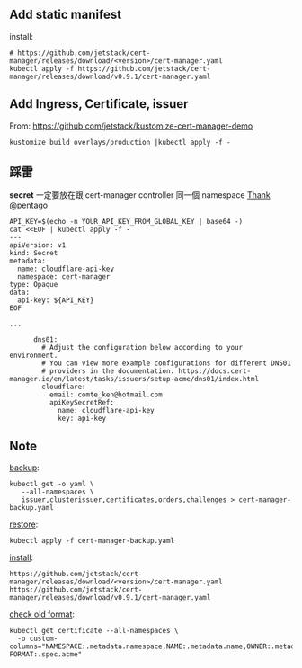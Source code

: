 
## Add static manifest
install:
```
# https://github.com/jetstack/cert-manager/releases/download/<version>/cert-manager.yaml
kubectl apply -f https://github.com/jetstack/cert-manager/releases/download/v0.9.1/cert-manager.yaml
```

## Add Ingress, Certificate, issuer
From: https://github.com/jetstack/kustomize-cert-manager-demo
```
kustomize build overlays/production |kubectl apply -f -
```

## 踩雷
**secret** 一定要放在跟 cert-manager controller 同一個 namespace [Thank @pentago](https://github.com/jetstack/cert-manager/issues/263#issuecomment-412022694)
```
API_KEY=$(echo -n YOUR_API_KEY_FROM_GLOBAL_KEY | base64 -)
cat <<EOF | kubectl apply -f -
---
apiVersion: v1
kind: Secret
metadata:
  name: cloudflare-api-key
  namespace: cert-manager
type: Opaque
data:
  api-key: ${API_KEY}
EOF
```
```
...

      dns01:
        # Adjust the configuration below according to your environment.
        # You can view more example configurations for different DNS01
        # providers in the documentation: https://docs.cert-manager.io/en/latest/tasks/issuers/setup-acme/dns01/index.html
        cloudflare:
          email: comte_ken@hotmail.com
          apiKeySecretRef:
            name: cloudflare-api-key
            key: api-key
```

## Note

[backup](https://docs.cert-manager.io/en/latest/tasks/backup-restore-crds.html#backing-up-and-restoring):
```
kubectl get -o yaml \
   --all-namespaces \
   issuer,clusterissuer,certificates,orders,challenges > cert-manager-backup.yaml
```

[restore](https://docs.cert-manager.io/en/latest/tasks/upgrading/index.html#upgrading-using-static-manifests):
```
kubectl apply -f cert-manager-backup.yaml
```

[install](https://docs.cert-manager.io/en/latest/tasks/upgrading/index.html#upgrading-using-static-manifests):
```
https://github.com/jetstack/cert-manager/releases/download/<version>/cert-manager.yaml
https://github.com/jetstack/cert-manager/releases/download/v0.9.1/cert-manager.yaml
```

[check old format](https://docs.cert-manager.io/en/release-0.9/tasks/upgrading/upgrading-0.7-0.8.html?highlight=upgrade#removing-old-configuration-altogether):
```
kubectl get certificate --all-namespaces \
  -o custom-columns="NAMESPACE:.metadata.namespace,NAME:.metadata.name,OWNER:.metadata.ownerReferences[0].kind,OLD FORMAT:.spec.acme"
```
